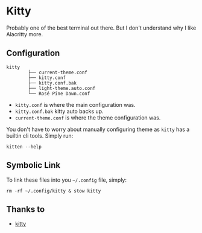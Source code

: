 # Kitty

Probably one of the best terminal out there. But I don't understand why I like Alacritty more.

## Configuration

```
kitty
        ├── current-theme.conf
        ├── kitty.conf
        ├── kitty.conf.bak
        ├── light-theme.auto.conf
        └── Rosé Pine Dawn.conf
```

- ```kitty.conf``` is where the main configuration was.
- ```kitty.conf.bak``` kitty auto backs up.
- ```current-theme.conf``` is where the theme configuration was.

You don't have to worry about manually configuring theme as ```kitty``` has a builtin cli tools. Simply run:

```
kitten --help
```

## Symbolic Link

To link these files into you ```~/.config``` file, simply:

```
rm -rf ~/.config/kitty & stow kitty
```

## Thanks to 
- [kitty](https://github.com/kovidgoyal/kitty)
